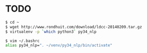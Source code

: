 # TODO

~~~bash
$ cd ~
$ wget http://www.rondhuit.com/download/ldcc-20140209.tar.gz
$ virtualenv -p `which python3` py34_nlp
~~~

~~~bash
$ vim ~/.bashrc
alias py34_nlp=". ~/venv/py34_nlp/bin/activate"
~~~~
